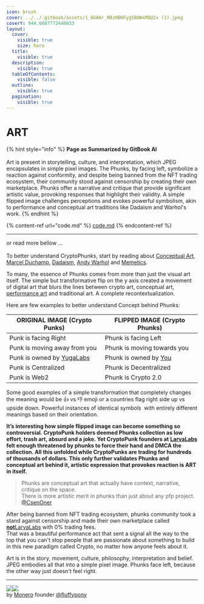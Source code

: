 ```yaml
---
icon: brush
cover: ../../.gitbook/assets/1_6GA6r_N8zHBHFygSBUWxMQ@2x (1).jpeg
coverY: 944.6087772440833
layout:
  cover:
    visible: true
    size: hero
  title:
    visible: true
  description:
    visible: true
  tableOfContents:
    visible: false
  outline:
    visible: true
  pagination:
    visible: true
---
```


# ART

{% hint style="info" %}
**Page as Summarized by GitBook AI** \
\
Art is present in storytelling, culture, and interpretation, which JPEG encapsulates in simple pixel images. The Phunks, by facing left, symbolize a reaction against conformity, and despite being banned from the NFT trading ecosystem, their community stood against censorship by creating their own marketplace. Phunks offer a narrative and critique that provide significant artistic value, provoking responses that highlight their validity. A simple flipped image challenges perceptions and evokes powerful symbolism, akin to performance and conceptual art traditions like Dadaism and Warhol's work.
{% endhint %}

{% content-ref url="code.md" %}
[code.md](code.md)
{% endcontent-ref %}

***

or read more bellow ...\
\
To better understand CryptoPhunks, start by reading about [Conceptual Art](https://en.wikipedia.org/wiki/Conceptual_art),[ Marcel Duchamp](https://en.wikipedia.org/wiki/Marcel_Duchamp), [Dadaism](https://en.wikipedia.org/wiki/Dada), [Andy Warhol](https://en.wikipedia.org/wiki/Andy_Warhol) and [Memetics](https://en.wikipedia.org/wiki/Memetics).&#x20;

To many, the essence of Phunks comes from more than just the visual art itself. The simple but transformative flip on the y axis created a movement of digital art that blurs the lines between crypto art, conceptual art, [performance art](https://en.wikipedia.org/wiki/Performance_art) and traditional art. A complete recontextualization.

Here are few examples to better understand Concept behind Phunks:

| ORIGINAL IMAGE (Crypto Punks)                             | FLIPPED IMAGE (Crypto Phunks)                                           |
| --------------------------------------------------------- | ----------------------------------------------------------------------- |
| Punk is facing Right                                      | Phunk is facing Left                                                    |
| Punk is moving away from you                              | Phunk is moving towards you                                             |
| Punk is owned by [YugaLabs](https://twitter.com/yugalabs) | Phunk is owned by [You](https://notlarvalabs.com/cryptophunks/myphunks) |
| Punk is Centralized                                       | Phunk is Decentralized                                                  |
| Punk is Web2                                              | Phunk is Crypto 2.0                                                     |

Some good examples of a simple transformation that completely changes the meaning would be :thumbsup: vs :thumbsdown: emoji or a countries flag right side up vs upside down. Powerful instances of identical symbols  with entirely different meanings based on their orientation.

**It’s interesting how simple flipped image can become something so controversial. CryptoPunk holders deemed Phunks collection as low effort, trash art, absurd and a joke. Yet CryptoPunk founders at** [**LarvaLabs**](https://www.larvalabs.com/cryptopunks/) **felt enough threatened by phunks to force their hand and DMCA the collection. All this unfolded while CryptoPunks are trading for hundreds of thousands of dollars. This only further validates Phunks and conceptual art behind it, artistic expression that provokes reaction is ART in itself.**

> Phunks are conceptual art that actually have context, narrative, critique on the space. \
> There is more artistic merit in phunks than just about any pfp project. [@CsenOner](https://twitter.com/CsenOner/status/1512709948467257345?s=20\&t=W79OmfK5hl4BrLO6Shkcqg)

After being banned from NFT trading ecosystem, phunks community took a stand against censorship and made their own marketplace called [**not**LarvaLabs](../../build-by-phunks/for-the-pham/notlarvalabs.com/notlarvalabs.md) with 0% trading fees. \
That was a beautiful performance act that sent a signal all the way to the top that you can't stop people that are passionate about something to build in this new paradigm called Crypto, no matter how anyone feels about it.

Art is in the story, movement, culture, philosophy, interpretation and belief. JPEG embodies all that into a simple pixel image. Phunks face left, because the other way just doesn't feel right.

***

![](<../../.gitbook/assets/Screen Shot 2022-04-10 at 07.36.00.png>)![](<../../.gitbook/assets/Screen Shot 2022-04-10 at 07.34.59.png>)\
by [Monero](https://www.getmonero.org/) founder [@fluffypony](https://twitter.com/fluffypony/status/1512771931484864514?s=20\&t=o-U9RXl0pM8qkl02jMBrRw)
